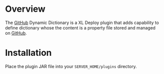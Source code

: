# Overview #

The [GitHub](http://www.github.com) Dynamic Dictionary is a XL Deploy plugin that adds capability to define dictionary whose the content is a property file stored and managed on [GitHub](http://www.github.com). 

# Installation #

Place the plugin JAR file into your `SERVER_HOME/plugins` directory.
